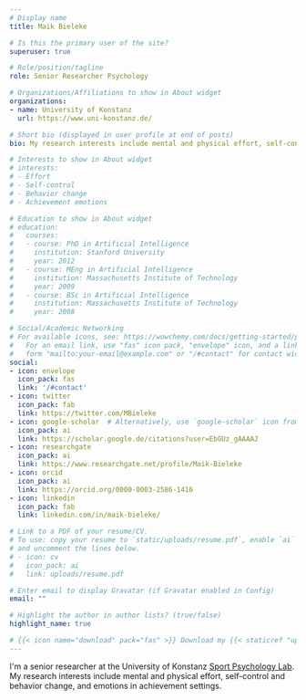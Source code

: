 ```yaml
---
# Display name
title: Maik Bieleke

# Is this the primary user of the site?
superuser: true

# Role/position/tagline
role: Senior Researcher Psychology

# Organizations/Affiliations to show in About widget
organizations:
- name: University of Konstanz
  url: https://www.uni-konstanz.de/

# Short bio (displayed in user profile at end of posts)
bio: My research interests include mental and physical effort, self-control and behavior change, and emotions in achievement settings.

# Interests to show in About widget
# interests:
# - Effort
# - Self-control
# - Behavior change
# - Achievement emotions

# Education to show in About widget
# education:
#   courses:
#   - course: PhD in Artificial Intelligence
#     institution: Stanford University
#     year: 2012
#   - course: MEng in Artificial Intelligence
#     institution: Massachusetts Institute of Technology
#     year: 2009
#   - course: BSc in Artificial Intelligence
#     institution: Massachusetts Institute of Technology
#     year: 2008

# Social/Academic Networking
# For available icons, see: https://wowchemy.com/docs/getting-started/page-builder/#icons
#   For an email link, use "fas" icon pack, "envelope" icon, and a link in the
#   form "mailto:your-email@example.com" or "/#contact" for contact widget.
social:
- icon: envelope
  icon_pack: fas
  link: '/#contact'
- icon: twitter
  icon_pack: fab
  link: https://twitter.com/MBieleke
- icon: google-scholar  # Alternatively, use `google-scholar` icon from `ai` icon pack
  icon_pack: ai
  link: https://scholar.google.de/citations?user=EbGUz_gAAAAJ
- icon: researchgate
  icon_pack: ai
  link: https://www.researchgate.net/profile/Maik-Bieleke
- icon: orcid
  icon_pack: ai
  link: https://orcid.org/0000-0003-2586-1416
- icon: linkedin
  icon_pack: fab
  link: linkedin.com/in/maik-bieleke/

# Link to a PDF of your resume/CV.
# To use: copy your resume to `static/uploads/resume.pdf`, enable `ai` icons in `params.toml`, 
# and uncomment the lines below.
# - icon: cv
#   icon_pack: ai
#   link: uploads/resume.pdf

# Enter email to display Gravatar (if Gravatar enabled in Config)
email: ""

# Highlight the author in author lists? (true/false)
highlight_name: true

# {{< icon name="download" pack="fas" >}} Download my {{< staticref "uploads/# demo_resume.pdf" "newtab" >}}resumé{{< /staticref >}}.
---
```


I'm a senior researcher at the University of Konstanz [Sport Psychology Lab](https://www.sportwissenschaft.uni-konstanz.de/schueler/). My research interests include mental and physical effort, self-control and behavior change, and emotions in achievement settings.


